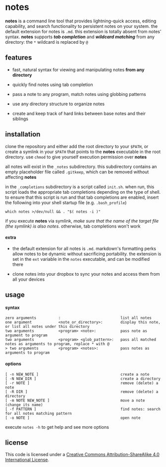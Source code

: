 notes
=====

**notes** is a command line tool that provides lightning-quick access, editing capability, and search functionality to persistent notes on your system. the default extension for notes is `.md`. this extension is totally absent from notes' syntax. **notes** supports **_tab completion_** and **_wildcard matching_** from any directory: the `*` wildcard is replaced by `@`


## features

* fast, natural syntax for viewing and manipulating notes **from any directory**

* quickly find notes using tab completion

* pass a note to any program, match notes using globbing patterns

* use any directory structure to organize notes

* create and keep track of hard links between base notes and their siblings



## installation

clone the repository and either add the root directory to your `$PATH`, or create a symlink in your `$PATH` that points to the **notes** executable in the root directory. use `chmod` to give yourself execution permission over **notes**

all notes will exist in the `_notes` subdirectory. this subdirectory contains an empty placeholder file called `.gitkeep`, which can be removed without affecting **notes**

in the `_completions` subdirectory is a script called `init.sh`. when run, this script loads the appropriate tab completions depending on the type of shell. to ensure that this script is run and that tab completions are enabled, insert the following into your shell startup file (e.g. `.bash_profile`)

`which notes >/dev/null && . "$( notes -i )"`

if you execute **notes** via symlink, *make sure that the name of the target file (the symlink) is also notes*. otherwise, tab completions won't work

#### extra

* the default extension for all notes is `.md`. markdown's formatting perks allow notes to be dynamic without sacrificing portability. the extension is set in the `ext` variable in the `notes` executable, and can be modified there

* clone notes into your dropbox to sync your notes and access them from all your devices


## usage

#### syntax
```
zero arguments          :                           list all notes
one argument            <note_or_directory>:        display this note, or list all notes under this directory
two arguments           <program> <note>:           pass note as argument to program
two arguments           <program> <glob_pattern>:   pass all matched notes as arguments to program, replace * with @
> two arguments         <program> <notes>:          pass notes as arguments to program
```

#### options
```
[ -n NEW_NOTE ]                                     create a note
[ -N NEW_DIR ]                                      create a directory
[ -r NOTE ]                                         remove (delete) a note
[ -R DIR ]                                          remove (delete) a directory
[ -m NOTE NEW_NOTE ]                                move a note (change its name)
[ -f PATTERN ]                                      find notes: search for all notes matching pattern
[ -o NOTE ]                                         open note
```

execute `notes -h` to get help and see more options


## license
This code is licensed under a [Creative Commons Attribution-ShareAlike 4.0 International License](http://creativecommons.org/licenses/by-sa/4.0/).
